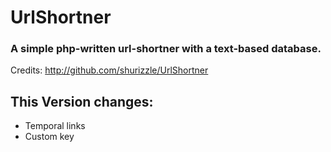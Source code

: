 UrlShortner
===========

### A simple php-written url-shortner with a text-based database.

Credits: http://github.com/shurizzle/UrlShortner 


This Version changes:
---------------------
* Temporal links
* Custom key
